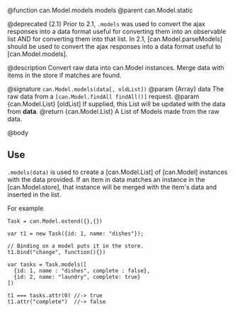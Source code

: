 @function can.Model.models models
@parent can.Model.static

@deprecated {2.1} Prior to 2.1, `.models` was used to convert the ajax
responses into a data format useful for converting them into an observable
list AND for converting them into that list. In 2.1, [can.Model.parseModels] should
be used to convert the ajax responses into a data format useful to [can.Model.models].

@description Convert raw data into can.Model instances. Merge data with items in
the store if matches are found.

@signature `can.Model.models(data[, oldList])`
@param {Array<Object>} data The raw data from a `[can.Model.findAll findAll()]` request.
@param {can.Model.List} [oldList] If supplied, this List will be updated with the data from
__data__.
@return {can.Model.List} A List of Models made from the raw data.


@body

## Use

`.models(data)` is used to create a [can.Model.List] of [can.Model] instances
with the data provided. If an item in data matches an instance in the [can.Model.store],
that instance will be merged with the item's data and inserted in the list.

For example

    Task = can.Model.extend({},{})

    var t1 = new Task({id: 1, name: "dishes"});

    // Binding on a model puts it in the store.
    t1.bind("change", function(){})

    var tasks = Task.models([
      {id: 1, name : "dishes", complete : false},
      {id: 2, name: "laundry", complete: true}
    ])

    t1 === tasks.attr(0) //-> true
    t1.attr("complete")  //-> false